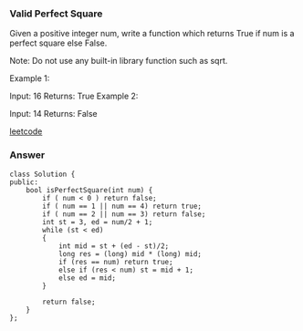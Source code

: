### Valid Perfect Square
Given a positive integer num, write a function which returns True if num is a perfect square else False.

Note: Do not use any built-in library function such as sqrt.

Example 1:

Input: 16
Returns: True
Example 2:

Input: 14
Returns: False

[leetcode](https://leetcode.com/problems/valid-perfect-square/description/)

### Answer
	class Solution {
	public:
	    bool isPerfectSquare(int num) {
	        if ( num < 0 ) return false;
	        if ( num == 1 || num == 4) return true;
	        if ( num == 2 || num == 3) return false;
	        int st = 3, ed = num/2 + 1;
	        while (st < ed)
	        {
	            int mid = st + (ed - st)/2;
	            long res = (long) mid * (long) mid;
	            if (res == num) return true;
	            else if (res < num) st = mid + 1;
	            else ed = mid;
	        }
	        
	        return false;
	    }
	};
